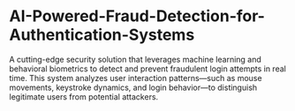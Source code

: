 # AI-Powered-Fraud-Detection-for-Authentication-Systems
A cutting-edge security solution that leverages machine learning and behavioral biometrics to detect and prevent fraudulent login attempts in real time. This system analyzes user interaction patterns—such as mouse movements, keystroke dynamics, and login behavior—to distinguish legitimate users from potential attackers.
